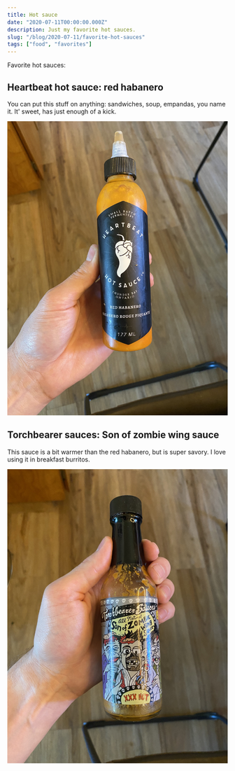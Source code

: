 ```yaml
---
title: Hot sauce
date: "2020-07-11T00:00:00.000Z"
description: Just my favorite hot sauces.
slug: "/blog/2020-07-11/favorite-hot-sauces"
tags: ["food", "favorites"]
---
```


Favorite hot sauces:

## Heartbeat hot sauce: red habanero

You can put this stuff on anything: sandwiches, soup, empandas, you name it. It' sweet, has just enough of a kick.

![](./heartbeat.jpg)

## Torchbearer sauces: Son of zombie wing sauce

This sauce is a bit warmer than the red habanero, but is super savory. I love using it in breakfast burritos.

![](./zombie.jpg)
